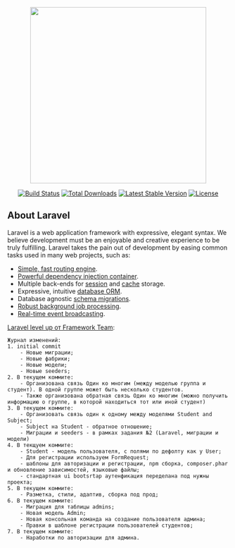 <p align="center"><a href="https://laravel.com" target="_blank"><img src="https://raw.githubusercontent.com/laravel/art/master/logo-lockup/5%20SVG/2%20CMYK/1%20Full%20Color/laravel-logolockup-cmyk-red.svg" width="400"></a></p>

<p align="center">
<a href="https://travis-ci.org/laravel/framework"><img src="https://travis-ci.org/laravel/framework.svg" alt="Build Status"></a>
<a href="https://packagist.org/packages/laravel/framework"><img src="https://poser.pugx.org/laravel/framework/d/total.svg" alt="Total Downloads"></a>
<a href="https://packagist.org/packages/laravel/framework"><img src="https://poser.pugx.org/laravel/framework/v/stable.svg" alt="Latest Stable Version"></a>
<a href="https://packagist.org/packages/laravel/framework"><img src="https://poser.pugx.org/laravel/framework/license.svg" alt="License"></a>
</p>

## About Laravel

Laravel is a web application framework with expressive, elegant syntax. We believe development must be an enjoyable and creative experience to be truly fulfilling. Laravel takes the pain out of development by easing common tasks used in many web projects, such as:

- [Simple, fast routing engine](https://laravel.com/docs/routing).
- [Powerful dependency injection container](https://laravel.com/docs/container).
- Multiple back-ends for [session](https://laravel.com/docs/session) and [cache](https://laravel.com/docs/cache) storage.
- Expressive, intuitive [database ORM](https://laravel.com/docs/eloquent).
- Database agnostic [schema migrations](https://laravel.com/docs/migrations).
- [Robust background job processing](https://laravel.com/docs/queues).
- [Real-time event broadcasting](https://laravel.com/docs/broadcasting).


[Laravel level up от Framework Team](https://docs.google.com/document/d/1iyhYo-xlRT5Xq-p8wzOwyY6d79zZiGhoDhbj18J215g/edit#heading=h.3qvtvhi25eb4):

    Журнал изменений:
    1. initial commit
        - Новые миграции;
        - Новые фабрики;
        - Новые модели;
        - Новые seeders;
    2. В текущем коммите:
        - Организована связь Один ко многим (между моделью группа и студент). В одной группе может быть несколько студентов.
        - Также организована обратная связь Один ко многим (можно получить информацию о группе, в которой находиться тот или иной студент)
    3. В текущем коммите:
        - Организовать связь один к одному между моделями Student and Subject;
        - Subject на Student - обратное отношение;
        - Миграции и seeders - в рамках задания №2 (Laravel, миграции и модели)
    4. В текщуем коммите:
        - Student - модель пользователя, с полями по дефолту как у User;
        - Для регистрации используем FormRequest;
        - шаблоны для авторизации и регистрации, npm сборка, composer.phar и обновление зависимостей, языковые файлы;
        - стандартная ui bootsrtap аутенфикация переделана под нужны проекта;
    5. В текущем коммите:
        - Разметка, стили, адаптив, сборка под прод;
    6. В текущем коммите:
        - Миграция для таблицы admins;
        - Новая модель Admin;
        - Новая консольная команда на создание пользователя админа;
        - Правки в шаблоне регистрации пользователей студентов;
    7. В текущем коммите:
        - Наработки по авторизации для админа.
